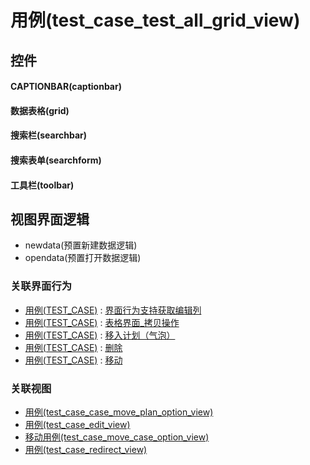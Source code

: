 # 用例(test_case_test_all_grid_view)  <!-- {docsify-ignore-all} -->


<el-skeleton style="width:60%">
	<template #template>
		<div style="padding-bottom: 5px;">
			<div style="height:40px;display: flex;align-items: center;justify-content: space-between;">
				<el-tooltip content="页面标题">
					<el-skeleton-item variant="text" style="height:40px;"></el-skeleton-item>
				</el-tooltip>
				<el-tooltip content="搜索栏">
				    <el-skeleton-item variant="text" style="margin-left: 10px;height:40px;width:300px;"></el-skeleton-item>
				</el-tooltip>
				<el-skeleton style="width:250px;">
					<template #template>
						<el-tooltip content="工具栏">
							<div style="display: flex;align-items: center;justify-content:end">
								<el-skeleton-item variant="text" style="margin-left: 10px;height:40px;width:80px"></el-skeleton-item>
								<el-skeleton-item variant="text" style="margin-left: 10px;height:40px;width:80px"></el-skeleton-item>
								<el-skeleton-item variant="text" style="margin-left: 10px;height:40px;width:80px"></el-skeleton-item>
							</div>
						</el-tooltip>
					</template>
				</el-skeleton>
			</div>
		</div>
		<el-tooltip content="数据表格">
			<el-skeleton-item variant="p" style="height:300px"></el-skeleton-item>
		</el-tooltip>
	</template>
</el-skeleton>


## 控件
#### CAPTIONBAR(captionbar)

#### 数据表格(grid)

#### 搜索栏(searchbar)

#### 搜索表单(searchform)

#### 工具栏(toolbar)


## 视图界面逻辑
  * newdata(预置新建数据逻辑)
  * opendata(预置打开数据逻辑)


### 关联界面行为
  * [用例(TEST_CASE)](module/TestMgmt/test_case) : [界面行为支持获取编辑列](module/TestMgmt/test_case#界面行为)
  * [用例(TEST_CASE)](module/TestMgmt/test_case) : [表格界面_拷贝操作](module/TestMgmt/test_case#界面行为)
  * [用例(TEST_CASE)](module/TestMgmt/test_case) : [移入计划（气泡）](module/TestMgmt/test_case#界面行为)
  * [用例(TEST_CASE)](module/TestMgmt/test_case) : [删除](module/TestMgmt/test_case#界面行为)
  * [用例(TEST_CASE)](module/TestMgmt/test_case) : [移动](module/TestMgmt/test_case#界面行为)

### 关联视图
  * [用例(test_case_case_move_plan_option_view)](app/view/test_case_case_move_plan_option_view)
  * [用例(test_case_edit_view)](app/view/test_case_edit_view)
  * [移动用例(test_case_move_case_option_view)](app/view/test_case_move_case_option_view)
  * [用例(test_case_redirect_view)](app/view/test_case_redirect_view)

<script>
 const { createApp } = Vue
  createApp({
    data() {
      return {

      }
    }
  }).use(ElementPlus).mount('#app')
</script>